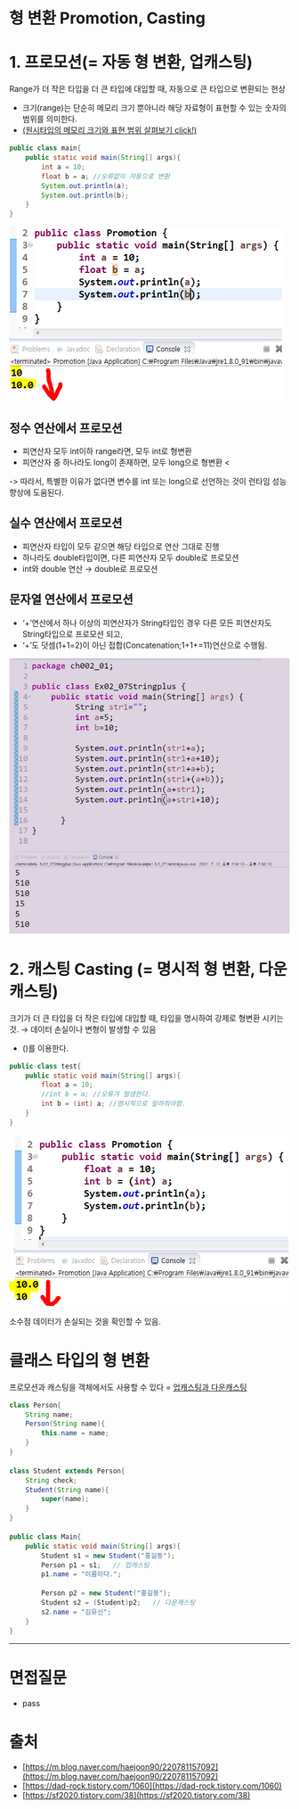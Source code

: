 # 형 변환 Promotion, Casting

# 1. 프로모션(= 자동 형 변환, 업캐스팅)
Range가 더 작은 타입을 더 큰 타입에 대입할 때, 자동으로 큰 타입으로 변환되는 현상

- 크기(range)는 단순히 메모리 크기 뿐아니라 해당 자료형이 표현할 수 있는 숫자의 범위를 의미한다.
- [(원시타입의 메모리 크기와 표현 범위 살펴보기 click!)](https://github.com/psyStudy/CS_study/blob/main/Java/%ED%81%B4%EB%9E%98%EC%8A%A4%EC%99%80%20%EA%B0%9D%EC%B2%B4%20%EB%B0%8F%20%EC%9D%B8%EC%8A%A4%ED%84%B4%EC%8A%A4%2C%20static%2C%20%EC%9B%90%EC%8B%9C%ED%83%80%EC%9E%85%EA%B3%BC%20%EC%B0%B8%EC%A1%B0%ED%83%80%EC%9E%85.md)

```java
public class main{
    public static void main(String[] args){
        int a = 10;
        float b = a; //오류없이 자동으로 변환
        System.out.println(a);
        System.out.println(b);
    }
}
```

![프로모션1.png](./image/promotion1.png)

## 정수 연산에서 프로모션

- 피연산자 모두 int이하 range라면, 모두 int로 형변환 
- 피연산자 중 하나라도 long이 존재하면, 모두 long으로 형변환 <

-> 따라서, 특별한 이유가 없다면 변수를 int 또는 long으로 선언하는 것이 런타임 성능 향상에 도움된다.

## 실수 연산에서 프로모션

- 피연산자 타입이 모두 같으면 해당 타입으로 연산 그대로 진행
- 하나라도 double타입이면, 다른 피연산자 모두 double로 프로모션
- int와 double 연산 → double로 프로모션

## 문자열 연산에서 프로모션

- ‘+’연산에서 하나 이상의 피연산자가 String타입인 경우 다른 모든 피연산자도 String타입으로 프로모션 되고,
- ‘+’도 덧셈(1+1=2)이 아닌 접합(Concatenation;1+1+=11)연산으로 수행됨.

![stringpulusint.jpg](./image/stringpulusint.jpg)

# 2. 캐스팅 Casting (= 명시적 형 변환, 다운캐스팅)
크기가 더 큰 타입을 더 작은 타입에 대입할 때, 타입을 명시하여 강제로 형변환 시키는 것.
→ 데이터 손실이나 변형이 발생할 수 있음

- ()를 이용한다.

```java
public class test{
	public static void main(String[] args){
		float a = 10;
		//int b = a; //오류가 발생한다.
		int b = (int) a; //명시적으로 알려줘야함.
	}
}
```

![casting.png](./image/casting.png)

소수점 데이터가 손실되는 것을 확인할 수 있음.

# 클래스 타입의 형 변환 
프로모션과 캐스팅을 객체에서도 사용할 수 있다 = [업캐스팅과 다운캐스팅](https://github.com/psyStudy/CS_study/blob/main/Java/%EC%B6%94%EC%83%81%20%ED%81%B4%EB%9E%98%EC%8A%A4%EC%99%80%20%EC%9D%B8%ED%84%B0%ED%8E%98%EC%9D%B4%EC%8A%A4.md)

```java
class Person{
    String name;
    Person(String name){
        this.name = name;
    }
}

class Student extends Person{
    String check;
    Student(String name){
        super(name);
    }
}

public class Main{
    public static void main(String[] args){
        Student s1 = new Student("홍길동");
        Person p1 = s1;	  // 업캐스팅 
        p1.name = "이름이다.";

        Person p2 = new Student("홍길동");
        Student s2 = (Student)p2;   // 다운캐스팅 
        s2.name = "김유신";
    }
}
```

---

# 면접질문

- pass

# 출처

- [https://m.blog.naver.com/haejoon90/220781157092](https://m.blog.naver.com/haejoon90/220781157092)
- [https://dad-rock.tistory.com/1060](https://dad-rock.tistory.com/1060)
- [https://sf2020.tistory.com/38](https://sf2020.tistory.com/38)
